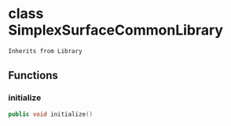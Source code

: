 # class SimplexSurfaceCommonLibrary


```cpp
Inherits from Library
```



## Functions

### initialize

```cpp
public void initialize()
```





